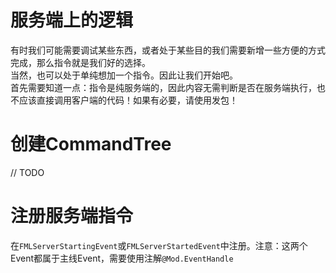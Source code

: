 # 服务端上的逻辑
有时我们可能需要调试某些东西，或者处于某些目的我们需要新增一些方便的方式完成，那么指令就是我们好的选择。<br />
当然，也可以处于单纯想加一个指令。因此让我们开始吧。<br />
首先需要知道一点：指令是纯服务端的，因此内容无需判断是否在服务端执行，也不应该直接调用客户端的代码！如果有必要，请使用发包！

# 创建CommandTree
// TODO

# 注册服务端指令
在`FMLServerStartingEvent`或`FMLServerStartedEvent`中注册。注意：这两个Event都属于主线Event，需要使用注解`@Mod.EventHandle`